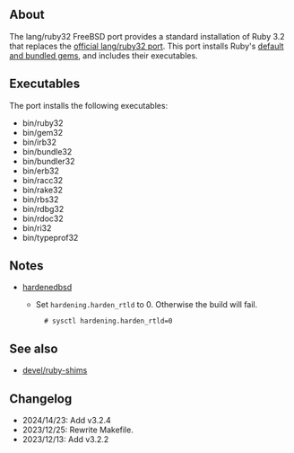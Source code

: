 ## About

The lang/ruby32 FreeBSD port provides a standard installation of
Ruby 3.2 that replaces the
[official lang/ruby32 port](https://github.com/freebsd/freebsd-ports/tree/main/lang/ruby32).
This port installs Ruby's
[default and bundled gems](https://www.stdgems.org),
and includes their executables.

## Executables

The port installs the following executables:

* bin/ruby32
* bin/gem32
* bin/irb32
* bin/bundle32
* bin/bundler32
* bin/erb32
* bin/racc32
* bin/rake32
* bin/rbs32
* bin/rdbg32
* bin/rdoc32
* bin/ri32
* bin/typeprof32

## Notes

* [hardenedbsd](https://hardenedbsd.org)

    * Set `hardening.harden_rtld` to 0. Otherwise the build will fail.

            # sysctl hardening.harden_rtld=0

## See also

* [devel/ruby-shims](https://github.com/0x1eef/ports/tree/main/freebsd/devel/ruby-shims)

## Changelog

* 2024/14/23: Add v3.2.4
* 2023/12/25: Rewrite Makefile.
* 2023/12/13: Add v3.2.2
